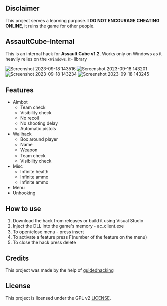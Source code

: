 ## Disclaimer

This project serves a learning purpose. **I DO NOT ENCOURAGE CHEATING ONLINE**, it ruins the game for other people.

## AssaultCube-Internal

This is an internal hack for **Assault Cube v1.2**. Works only on Windows as it heavily relies on the ```<Windows.h>``` library

![Screenshot 2023-09-18 143516](https://github.com/Edveika/AssaultCube-Internal/assets/113787144/932883db-6463-4c8d-9284-82910826e7e0)
![Screenshot 2023-09-18 143201](https://github.com/Edveika/AssaultCube-Internal/assets/113787144/f93bb043-4f4f-4993-ad8d-1b254cb9fbf8)
![Screenshot 2023-09-18 143234](https://github.com/Edveika/AssaultCube-Internal/assets/113787144/441bdde1-ae6f-4c91-b637-cc8212ed7c66)
![Screenshot 2023-09-18 143245](https://github.com/Edveika/AssaultCube-Internal/assets/113787144/3a536e39-4500-4e52-8a23-5b6b7876fc60)

## Features

* Aimbot
  * Team check
  * Visibility check
  * No recoil
  * No shooting delay
  * Automatic pistols
* Wallhack
  * Box around player
  * Name
  * Weapon
  * Team check
  * Visibility check
* Misc
  * Infinite health
  * Infinite ammo
  * Infinite ammo
* Menu
* Unhooking

## How to use

1. Download the hack from releases or build it using Visual Studio
2. Inject the DLL into the game's memory - ac_client.exe
3. To open/close menu - press insert
4. To activate a feature press F(number of the feature on the menu)
5. To close the hack press delete

## Credits

This project was made by the help of [guidedhacking](https://www.guidedhacking.com)

## License

This project is licensed under the GPL v2 [LICENSE](LICENSE).

